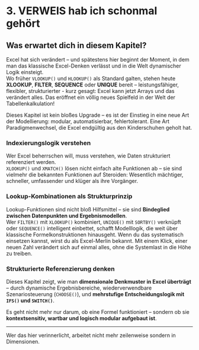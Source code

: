 # 3. VERWEIS hab ich schonmal gehört

## Was erwartet dich in diesem Kapitel?

Excel hat sich verändert – und spätestens hier beginnt der Moment, in dem man das klassische Excel-Denken verlässt und in die Welt dynamischer Logik einsteigt.  
Wo früher `VLOOKUP()` und `HLOOKUP()` als Standard galten, stehen heute **XLOOKUP**, **FILTER**, **SEQUENCE** oder **UNIQUE** bereit – leistungsfähiger, flexibler, strukturierter - kurz gesagt: Excel kann jetzt Arrays und das verändert alles.
Das eröffnet ein völlig neues Spielfeld in der Welt der Tabellenkalkulation!

Dieses Kapitel ist kein bloßes Upgrade – es ist der Einstieg in eine neue Art der Modellierung: modular, automatisierbar, fehlertolerant. Eine Art Paradigmenwechsel, die Excel endgültig aus den Kinderschuhen geholt hat.

### Indexierungslogik verstehen  
Wer Excel beherrschen will, muss verstehen, wie Daten strukturiert referenziert werden.  
`XLOOKUP()` und `XMATCH()` lösen nicht einfach alte Funktionen ab – sie sind vielmehr die bekannten Funktionen auf Steroiden:
Wesentlich mächtiger, schneller, umfassender und klüger als ihre Vorgänger.


### Lookup-Kombinationen als Strukturprinzip  
Lookup-Funktionen sind nicht bloß Hilfsmittel – sie sind **Bindeglied zwischen Datenpunkten und Ergebnismodellen**.  
Wer `FILTER()` mit `XLOOKUP()` kombiniert, `UNIQUE()` mit `SORTBY()` verknüpft oder `SEQUENCE()` intelligent einbettet, schafft Modelllogik, die weit über klassische Formelkonstruktionen hinausgeht.
Wenn du das systematisch einsetzen kannst, wirst du als Excel-Merlin bekannt. Mit einem Klick, einer neuen Zahl verändert sich auf einmal alles, ohne die Systemlast in die Höhe zu treiben.

### Strukturierte Referenzierung denken  
Dieses Kapitel zeigt, wie man **dimensionale Denkmuster in Excel überträgt** – durch dynamische Ergebnisbereiche, wiederverwendbare Szenariosteuerung (`CHOOSE()`), und **mehrstufige Entscheidungslogik mit `IFS()` und `SWITCH()`**.

Es geht nicht mehr nur darum, ob eine Formel funktioniert – sondern ob sie **kontextsensitiv, wartbar und logisch modular aufgebaut ist**.

---

Wer das hier verinnerlicht, arbeitet nicht mehr zeilenweise sondern in Dimensionen.
